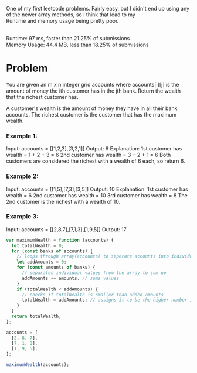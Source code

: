 One of my first leetcode problems. Fairly easy, but I didn't end up using any of the newer array methods, so I think that lead to my <br /> Runtime and memory usage being pretty poor.

<br /> Runtime: 97 ms, faster than 21.25% of submissions <br />
Memory Usage: 44.4 MB, less than 18.25% of submissions <br />

# Problem

You are given an m x n integer grid accounts where accounts[i][j]
is the amount of money the i​​​​​​​​​​​th​​​​ customer has in the j​​​​​​​​​​​th​​​​ bank.
Return the wealth that the richest customer has.

A customer's wealth is the amount of money they have in all their bank accounts.
The richest customer is the customer that has the maximum wealth.

### Example 1:

Input: accounts = [[1,2,3],[3,2,1]]
Output: 6
Explanation:
1st customer has wealth = 1 + 2 + 3 = 6
2nd customer has wealth = 3 + 2 + 1 = 6
Both customers are considered the richest with a wealth of 6 each, so return 6.

### Example 2:

Input: accounts = [[1,5],[7,3],[3,5]]
Output: 10
Explanation:
1st customer has wealth = 6
2nd customer has wealth = 10
3rd customer has wealth = 8
The 2nd customer is the richest with a wealth of 10.

### Example 3:

Input: accounts = [[2,8,7],[7,1,3],[1,9,5]]
Output: 17

```javascript
var maximumWealth = function (accounts) {
  let totalWealth = 0;
  for (const banks of accounts) {
    // loops through array(accounts) to seperate accounts into individual arrays
    let addAmounts = 0;
    for (const amounts of banks) {
      // separates individual values from the array to sum up
      addAmounts += amounts; // sums values
    }
    if (totalWealth < addAmounts) {
      // checks if totalWealth is smaller than added amounts
      totalWealth = addAmounts; // assigns it to be the higher number if true
    }
  }
  return totalWealth;
};

accounts = [
  [2, 8, 7],
  [7, 1, 3],
  [1, 9, 5],
];

maximumWealth(accounts);
```
